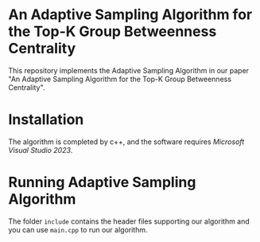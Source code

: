 # An Adaptive Sampling Algorithm for the Top-K Group Betweenness Centrality
 This repository implements the Adaptive Sampling Algorithm in our paper "An Adaptive Sampling Algorithm for the Top-K Group Betweenness Centrality".
# Installation
 The algorithm is completed by c++, and the software requires *Microsoft Visual Studio 2023*.
# Running Adaptive Sampling Algorithm
 The folder `include` contains the header files supporting our algorithm and you can use `main.cpp` to run our algorithm.
